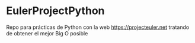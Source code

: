# EulerProjectPython

Repo para prácticas de Python con la web https://projecteuler.net tratando de obtener el mejor Big O posible
